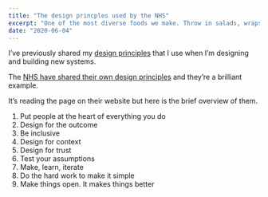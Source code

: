 ```yaml
---
title: "The design princples used by the NHS"
excerpt: "One of the most diverse foods we make. Throw in salads, wraps, sauces."
date: "2020-06-04"
---
```


I’ve previously shared my [design principles](/design-principles/) that I use when I’m designing and building new systems.

The [NHS have shared their own design principles](https://service-manual.nhs.uk/design-system/design-principles) and they’re a brilliant example.

It’s reading the page on their website but here is the brief overview of them.

1. Put people at the heart of everything you do
2. Design for the outcome
3. Be inclusive
4. Design for context
5. Design for trust
6. Test your assumptions
7. Make, learn, iterate
8. Do the hard work to make it simple
9. Make things open. It makes things better
